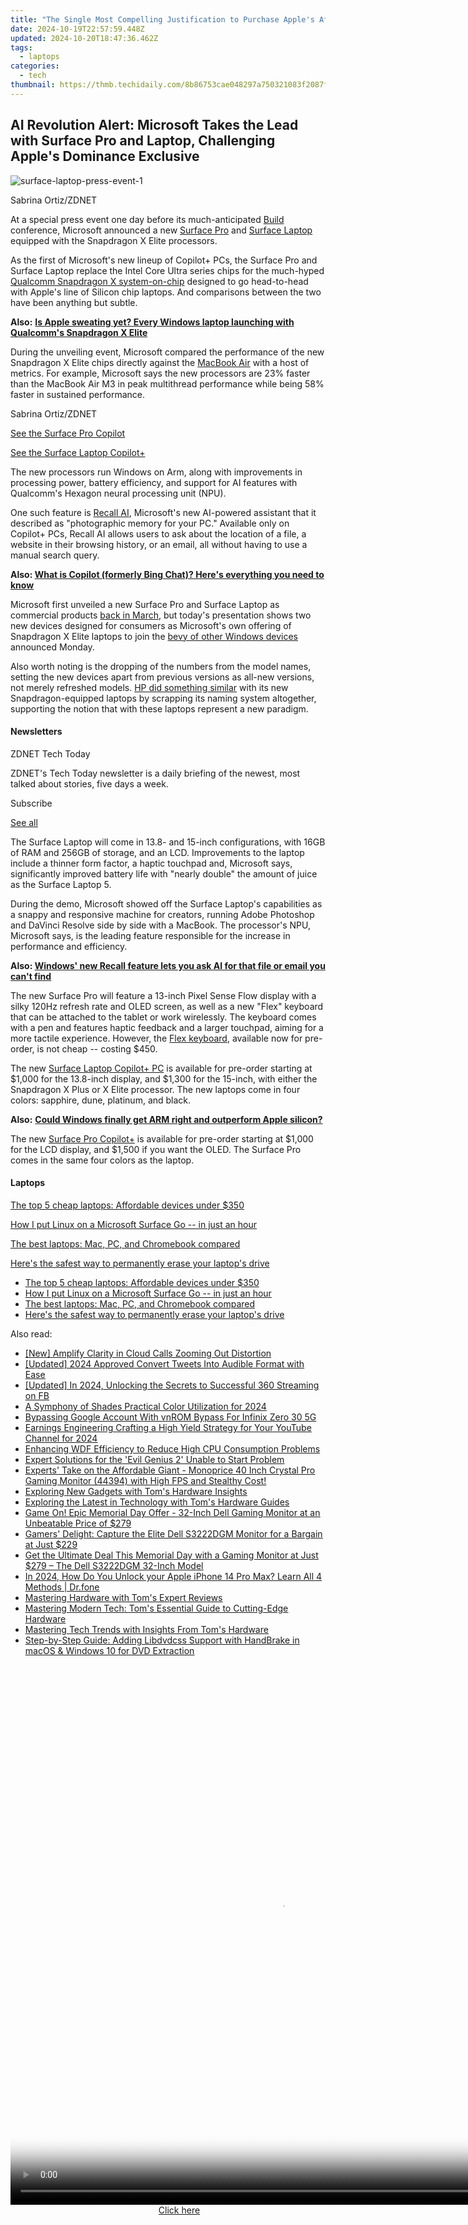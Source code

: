 ```yaml
---
title: "The Single Most Compelling Justification to Purchase Apple's Affordable MacBook Pro M3: A Professional Guide by ZDNet"
date: 2024-10-19T22:57:59.448Z
updated: 2024-10-20T18:47:36.462Z
tags:
  - laptops
categories:
  - tech
thumbnail: https://thmb.techidaily.com/8b86753cae048297a750321083f2087f1622c0cfcb3cab69136de042dba1a8be.jpg
---
```


## AI Revolution Alert: Microsoft Takes the Lead with Surface Pro and Laptop, Challenging Apple's Dominance  Exclusive

![surface-laptop-press-event-1](https://www.zdnet.com/a/img/resize/6ccfdd8a9185416b454f83a31f1a26a277f4edd3/2024/05/20/3529803f-8b10-449e-a805-b4c03bc6b2cc/img-3254.jpg?auto=webp&width=1280)

Sabrina Ortiz/ZDNET

At a special press event one day before its much-anticipated [Build](https://www.zdnet.com/article/microsoft-build-is-this-week-heres-what-to-expect-how-to-watch-and-why-im-excited/) conference, Microsoft announced a new [Surface Pro](https://www.microsoft.com/en-us/store/configure/surface-pro-11th-edition/8n9t09p96cmj) and [Surface Laptop](https://www.microsoft.com/en-us/store/configure/surface-laptop-7th-edition/8tq2hq5xxkj9) equipped with the Snapdragon X Elite processors. 

As the first of Microsoft's new lineup of Copilot+ PCs, the Surface Pro and Surface Laptop replace the Intel Core Ultra series chips for the much-hyped [Qualcomm Snapdragon X system-on-chip](https://www.zdnet.com/article/microsoft-is-banking-on-this-next-gen-ai-chip-to-beat-the-apple-macbook-and-i-saw-it-firsthand/) designed to go head-to-head with Apple's line of Silicon chip laptops. And comparisons between the two have been anything but subtle. 

**Also:** [**Is Apple sweating yet? Every Windows laptop launching with Qualcomm's Snapdragon X Elite**](https://www.zdnet.com/article/is-apple-sweating-yet-every-windows-laptop-launching-with-qualcomms-snapdragon-x-elite/)

During the unveiling event, Microsoft compared the performance of the new Snapdragon X Elite chips directly against the [MacBook Air](https://www.zdnet.com/article/m3-macbook-air-review/) with a host of metrics. For example, Microsoft says the new processors are 23% faster than the MacBook Air M3 in peak multithread performance while being 58% faster in sustained performance.

Sabrina Ortiz/ZDNET

[See the Surface Pro Copilot](https://shop-links.co/link/?url=https%3A%2F%2Fwww.bestbuy.com%2Fsite%2Fmicrosoft-surface-pro-copilot-pc-13-snapdragon-x-plus-16gb-memory-256gb-ssd-device-only-11th-edition-platinum%2F6582846.p%3FskuId%3D6582846&publisher_slug=itechdaily19598&exclusive=1)

[See the Surface Laptop Copilot+](https://shop-links.co/link/?url=https%3A%2F%2Fwww.bestbuy.com%2Fsite%2Fmicrosoft-surface-laptop-copilot-pc-13-8-touch-screen-snapdragon-x-plus-16gb-memory-256gb-ssd-7th-edition-platinum%2F6582826.p%3FskuId%3D6582826&publisher_slug=itechdaily19598&exclusive=1)

The new processors run Windows on Arm, along with improvements in processing power, battery efficiency, and support for AI features with Qualcomm's Hexagon neural processing unit (NPU).

One such feature is [Recall AI](https://www.zdnet.com/article/windows-new-recall-feature-lets-you-ask-ai-for-that-file-or-email-you-cant-find/), Microsoft's new AI-powered assistant that it described as "photographic memory for your PC." Available only on Copilot+ PCs, Recall AI allows users to ask about the location of a file, a website in their browsing history, or an email, all without having to use a manual search query.

**Also: [What is Copilot (formerly Bing Chat)? Here's everything you need to know](https://www.zdnet.com/article/what-is-copilot-formerly-bing-chat-heres-everything-you-need-to-know/)**

Microsoft first unveiled a new Surface Pro and Surface Laptop as commercial products [back in March](https://www.zdnet.com/article/microsoft-unveils-surface-pro-10-and-laptop-6-with-ai-upgrades-heres-whats-new/), but today's presentation shows two new devices designed for consumers as Microsoft's own offering of Snapdragon X Elite laptops to join the [bevy of other Windows devices](https://www.zdnet.com/article/is-apple-sweating-yet-every-windows-laptop-launching-with-qualcomms-snapdragon-x-elite/) announced Monday. 

Also worth noting is the dropping of the numbers from the model names, setting the new devices apart from previous versions as all-new versions, not merely refreshed models. [HP did something similar](https://www.zdnet.com/article/i-demoed-hps-new-omnibook-laptop-and-dont-envy-the-older-models-at-all/) with its new Snapdragon-equipped laptops by scrapping its naming system altogether, supporting the notion that with these laptops represent a new paradigm.

#### Newsletters

ZDNET Tech Today

ZDNET's Tech Today newsletter is a daily briefing of the newest, most talked about stories, five days a week.

 Subscribe

[See all](https://www.zdnet.com/newsletters/)

The Surface Laptop will come in 13.8- and 15-inch configurations, with 16GB of RAM and 256GB of storage, and an LCD. Improvements to the laptop include a thinner form factor, a haptic touchpad and, Microsoft says, significantly improved battery life with "nearly double" the amount of juice as the Surface Laptop 5\. 

During the demo, Microsoft showed off the Surface Laptop's capabilities as a snappy and responsive machine for creators, running Adobe Photoshop and DaVinci Resolve side by side with a MacBook. The processor's NPU, Microsoft says, is the leading feature responsible for the increase in performance and efficiency. 

**Also: [Windows' new Recall feature lets you ask AI for that file or email you can't find](https://www.zdnet.com/article/windows-new-recall-feature-lets-you-ask-ai-for-that-file-or-email-you-cant-find/)**

The new Surface Pro will feature a 13-inch Pixel Sense Flow display with a silky 120Hz refresh rate and OLED screen, as well as a new "Flex" keyboard that can be attached to the tablet or work wirelessly. The keyboard comes with a pen and features haptic feedback and a larger touchpad, aiming for a more tactile experience. However, the [Flex keyboard](https://www.microsoft.com/en-us/d/surface-pro-flex-keyboard-with-slim-pen/93fzrmtgj6jw/CLWR), available now for pre-order, is not cheap -- costing $450\. 

The new [Surface Laptop Copilot+ PC](https://www.microsoft.com/en-us/store/configure/surface-laptop-7th-edition/8tq2hq5xxkj9) is available for pre-order starting at $1,000 for the 13.8-inch display, and $1,300 for the 15-inch, with either the Snapdragon X Plus or X Elite processor. The new laptops come in four colors: sapphire, dune, platinum, and black.

**Also:** [**Could Windows finally get ARM right and outperform Apple silicon?**](https://www.zdnet.com/article/could-windows-finally-get-arm-right-and-outperform-apple-silicon/)

The new [Surface Pro Copilot+](https://www.microsoft.com/en-us/store/configure/surface-pro-11th-edition/8n9t09p96cmj) is available for pre-order starting at $1,000 for the LCD display, and $1,500 if you want the OLED. The Surface Pro comes in the same four colors as the laptop. 

#### Laptops

[The top 5 cheap laptops: Affordable devices under $350](https://www.zdnet.com/article/best-cheap-laptop/ "The top 5 cheap laptops: Affordable devices under $350")

[How I put Linux on a Microsoft Surface Go -- in just an hour](https://www.zdnet.com/article/how-i-put-linux-on-a-microsoft-surface-go-in-just-an-hour/ "How I put Linux on a Microsoft Surface Go -- in just an hour")

[The best laptops: Mac, PC, and Chromebook compared](https://www.zdnet.com/article/best-laptop/ "The best laptops: Mac, PC, and Chromebook compared")

[Here's the safest way to permanently erase your laptop's drive](https://www.zdnet.com/article/wiping-a-windows-laptop-heres-the-safest-way-to-erase-your-personal-data-for-free/ "Here's the safest way to permanently erase your laptop's drive")

* [The top 5 cheap laptops: Affordable devices under $350](https://www.zdnet.com/article/best-cheap-laptop/ "The top 5 cheap laptops: Affordable devices under $350")
* [How I put Linux on a Microsoft Surface Go -- in just an hour](https://www.zdnet.com/article/how-i-put-linux-on-a-microsoft-surface-go-in-just-an-hour/ "How I put Linux on a Microsoft Surface Go -- in just an hour")
* [The best laptops: Mac, PC, and Chromebook compared](https://www.zdnet.com/article/best-laptop/ "The best laptops: Mac, PC, and Chromebook compared")
* [Here's the safest way to permanently erase your laptop's drive](https://www.zdnet.com/article/wiping-a-windows-laptop-heres-the-safest-way-to-erase-your-personal-data-for-free/ "Here's the safest way to permanently erase your laptop's drive")

<ins class="adsbygoogle"
     style="display:block"
     data-ad-format="autorelaxed"
     data-ad-client="ca-pub-7571918770474297"
     data-ad-slot="1223367746"></ins>

<ins class="adsbygoogle"
     style="display:block"
     data-ad-client="ca-pub-7571918770474297"
     data-ad-slot="8358498916"
     data-ad-format="auto"
     data-full-width-responsive="true"></ins>

<span class="atpl-alsoreadstyle">Also read:</span>
<div><ul>
<li><a href="https://extra-resources.techidaily.com/new-amplify-clarity-in-cloud-calls-zooming-out-distortion/"><u>[New] Amplify Clarity in Cloud Calls Zooming Out Distortion</u></a></li>
<li><a href="https://fox-links.techidaily.com/updated-2024-approved-convert-tweets-into-audible-format-with-ease/"><u>[Updated] 2024 Approved Convert Tweets Into Audible Format with Ease</u></a></li>
<li><a href="https://facebook-video-content.techidaily.com/updated-in-2024-unlocking-the-secrets-to-successful-360-streaming-on-fb/"><u>[Updated] In 2024, Unlocking the Secrets to Successful 360 Streaming on FB</u></a></li>
<li><a href="https://extra-lessons.techidaily.com/a-symphony-of-shades-practical-color-utilization-for-2024/"><u>A Symphony of Shades Practical Color Utilization for 2024</u></a></li>
<li><a href="https://unlock-android.techidaily.com/bypassing-google-account-with-vnrom-bypass-for-infinix-zero-30-5g-by-drfone-android/"><u>Bypassing Google Account With vnROM Bypass For Infinix Zero 30 5G</u></a></li>
<li><a href="https://youtube-docs.techidaily.com/ngs-engineering-crafting-a-high-yield-strategy-for-your-youtube-channel-for-2024/"><u>Earnings Engineering Crafting a High Yield Strategy for Your YouTube Channel for 2024</u></a></li>
<li><a href="https://common-error.techidaily.com/enhancing-wdf-efficiency-to-reduce-high-cpu-consumption-problems/"><u>Enhancing WDF Efficiency to Reduce High CPU Consumption Problems</u></a></li>
<li><a href="https://program-issues.techidaily.com/expert-solutions-for-the-evil-genius-2-unable-to-start-problem/"><u>Expert Solutions for the 'Evil Genius 2' Unable to Start Problem</u></a></li>
<li><a href="https://hardware-reviews.techidaily.com/experts-take-on-the-affordable-giant-monoprice-40-inch-crystal-pro-gaming-monitor-44394-with-high-fps-and-stealthy-cost/"><u>Experts' Take on the Affordable Giant - Monoprice 40 Inch Crystal Pro Gaming Monitor (44394) with High FPS and Stealthy Cost!</u></a></li>
<li><a href="https://hardware-reviews.techidaily.com/exploring-new-gadgets-with-toms-hardware-insights/"><u>Exploring New Gadgets with Tom's Hardware Insights</u></a></li>
<li><a href="https://hardware-reviews.techidaily.com/exploring-the-latest-in-technology-with-toms-hardware-guides-t172386288018310/"><u>Exploring the Latest in Technology with Tom's Hardware Guides</u></a></li>
<li><a href="https://hardware-reviews.techidaily.com/game-on-epic-memorial-day-offer-32-inch-dell-gaming-monitor-at-an-unbeatable-price-of-279/"><u>Game On! Epic Memorial Day Offer - 32-Inch Dell Gaming Monitor at an Unbeatable Price of $279</u></a></li>
<li><a href="https://hardware-reviews.techidaily.com/gamers-delight-capture-the-elite-dell-s3222dgm-monitor-for-a-bargain-at-just-229/"><u>Gamers' Delight: Capture the Elite Dell S3222DGM Monitor for a Bargain at Just $229</u></a></li>
<li><a href="https://hardware-reviews.techidaily.com/get-the-ultimate-deal-this-memorial-day-with-a-gaming-monitor-at-just-279-the-dell-s3222dgm-32-inch-model/"><u>Get the Ultimate Deal This Memorial Day with a Gaming Monitor at Just $279 – The Dell S3222DGM 32-Inch Model</u></a></li>
<li><a href="https://iphone-unlock.techidaily.com/in-2024-how-do-you-unlock-your-apple-iphone-14-pro-max-learn-all-4-methods-drfone-by-drfone-ios/"><u>In 2024, How Do You Unlock your Apple iPhone 14 Pro Max? Learn All 4 Methods | Dr.fone</u></a></li>
<li><a href="https://hardware-reviews.techidaily.com/mastering-hardware-with-toms-expert-reviews/"><u>Mastering Hardware with Tom's Expert Reviews</u></a></li>
<li><a href="https://hardware-reviews.techidaily.com/mastering-modern-tech-toms-essential-guide-to-cutting-edge-hardware/"><u>Mastering Modern Tech: Tom's Essential Guide to Cutting-Edge Hardware</u></a></li>
<li><a href="https://hardware-reviews.techidaily.com/mastering-tech-trends-with-insights-from-toms-hardware/"><u>Mastering Tech Trends with Insights From Tom's Hardware</u></a></li>
<li><a href="https://some-guidance.techidaily.com/step-by-step-guide-adding-libdvdcss-support-with-handbrake-in-macos-and-windows-10-for-dvd-extraction/"><u>Step-by-Step Guide: Adding Libdvdcss Support with HandBrake in macOS & Windows 10 for DVD Extraction</u></a></li>
</ul></div>

<!-- affiliate ads begin -->
<span id="1484963">
					<video width="864" height="864" style="cursor:pointer"
           poster="//a.impactradius-go.com/display-clicktoplayimage/1484963.png"
           onclick="if(!this.playClicked){this.play();this.setAttribute('controls',true);this.playClicked=true;}">
	   <source src="//a.impactradius-go.com/display-ad/16446-1484963">
	   <img src="//a.impactradius-go.com/display-clicktoplayimage/1484963.png" style="border: none; height: 100%; width: 100%; object-fit: contain">
	</video>
	<div style="width:540px;text-align:center"><a href="javascript:window.open(decodeURIComponent('https%3A%2F%2Flaganoo.pxf.io%2Fc%2F5597632%2F1484963%2F16446'), '_blank');void(0);">Click here</a></div>
</span>
<img height="0" width="0" src="https://imp.pxf.io/i/5597632/1484963/16446" style="position:absolute;visibility:hidden;" border="0" />
<!-- affiliate ads end -->

